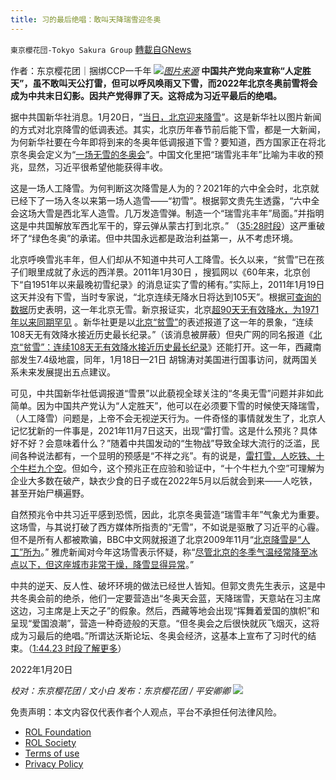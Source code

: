 ```yaml
---
title: 习的最后绝唱：敢叫天降瑞雪迎冬奥
---
```

`東京櫻花団-Tokyo Sakura Group` [轉載自GNews](https://gnews.org/zh-hans/1884153/)

作者：东京樱花团｜捆绑CCP一千年
![](https://lh6.googleusercontent.com/_U3HKBC9adRRJU9qRU4vvl-PfaVjU5qDTFrYFdB-UCng5zHyGPGKt8yH4LHKHhbvZc63VxsHod_PEf0b_vJhmly6TYojhICNOcAFgbVmht9SJyyJDWqZE-82HyAvzygF2OnxSKqo)[*图片来源*](https://www.thatsmags.com/beijing/post/33965/watch-breathtaking-snow-covered-great-wall-in-beijing)
**中国共产党向来宣称“人定胜天”，虽不敢叫天公打雷，但可以呼风唤雨又下雪，而2022年北京冬奥前雪将会成为中共末日幻影。因共产党得罪了天。这将成为习近平最后的绝唱。**

据中共国新华社消息。1月20日，“[当日，北京迎来降雪](http://m.news.cn/2022-01/20/c_1128281075_3.htm)”。这是新华社以图片新闻的方式对北京降雪的低调表述。其实，北京历年春节前后能下雪，都是一大新闻，为何新华社要在今年即将到来的冬奥年低调报道下雪？要知道，西方国家正在将北京冬奥会定义为“[一场无雪的冬奥会](https://www.abc.net.au/news/2021-12-17/a-winter-olympics-without-snow/13682196)”。中国文化里把“瑞雪兆丰年”比喻为丰收的预兆，显然，习近平很希望他能获得丰收。

这是一场人工降雪。为何判断这次降雪是人为的？2021年的六中全会时，北京就已经下了一场入冬以来第一场人造雪——“初雪”。根据郭文贵先生透露，“六中全会这场大雪是西北军人造雪。几万发造雪弹。制造一个“瑞雪兆丰年”局面。”并指明这是中共国解放军西北军干的，穿云弹从蒙古打到北京。” （[35:28时段](https://gettr.com/post/pgku1i0993)）这严重破坏了“绿色冬奥”的承诺。但中共国永远都是政治利益第一，从不考虑环境。

北京呼唤雪兆丰年，但人们却从不知道中共可人工降雪。长久以来，“贫雪”已在孩子们眼里成就了永远的西洋景。2011年1月30日 ，搜狐网以《60年来，北京创下“自1951年以来最晚初雪纪录》的消息证实了雪的稀有。”实际上，2011年1月19日这天并没有下雪，当时专家说，“北京连续无降水日将达到105天”。根据[可查询的数据](https://www.weatherbit.io/history/daily)历史表明，这一年北京无雪。新京报证实，北京[超90天无有效降水，为1971年以来同期罕见](https://www.chinanews.com.cn/gn/2011/01-24/2806007.shtml) 。新华社更是以[北京“贫雪”](http://www.xinhuanet.com/local/2018-02/07/c_1122378250.htm)的表述报道了这一年的景象，“连续108天无有效降水接近历史最长纪录。”（该消息被屏蔽）但央广网的同名报道《[北京“贫雪”：连续108天无有效降水接近历史最长纪录](http://news.cnr.cn/native/gd/20180207/t20180207_524127218.shtml)》还能打开。这一年，西藏南部发生7.4级地震，同年，1月18日—21日 胡锦涛对美国进行国事访问，就两国关系未来发展提出五点建议。

可见，中共国新华社低调报道“雪景”以此藐视全球关注的“冬奥无雪”问题并非如此简单。因为中国共产党认为“人定胜天”，他可以在必须要下雪的时候使天降瑞雪，（人工降雪）问题是，上帝不会无视逆天行为。一件奇怪的事情就发生了，北京人记忆犹新的一件事是，2021年11月7日这天，出现“雷打雪。这是什么预兆？具体好不好？会意味着什么？”随着中共国发动的“生物战”导致全球大流行的泛滥，民间各种说法都有，一个显明的预感是“不祥之兆”。有的说是，[雷打雪，人吃铁、十个牛栏九个空](https://www.tuliu.com/read-135004.html)。但如今，这个预兆正在应验和验证中，“十个牛栏九个空”可理解为企业大多数在破产，缺衣少食的日子或在2022年5月以后就会到来——人吃铁，甚至开始尸横遍野。

自然预兆令中共习近平感到恐慌，因此，北京冬奥营造“瑞雪丰年”气象尤为重要。这场雪，与其说打破了西方媒体所指责的“无雪”，不如说是驱散了习近平的心霾。但不是所有人都被欺骗，BBC中文网就报道了北京2009年11月“[北京降雪是“人工”所为](https://www.bbc.com/zhongwen/trad/china/2009/11/091102_beijing_snow_cause)。” 雅虎新闻对今年这场雪表示怀疑，称“[尽管北京的冬季气温经常降至冰点以下，但这座城市非常干燥，降雪显得异常](https://sports.yahoo.com/snow-falls-chinese-capital-two-032216410.html)。”

中共的逆天、反人性、破坏环境的做法已经世人皆知。但郭文贵先生表示，这是中共冬奥会前的绝杀，他们一定要营造出“冬奥天会蓝，天降瑞雪，天意站在习主席这边，习主席是上天之子”的假象。然后，西藏等地会出现“挥舞着爱国的旗帜”和呈现“爱国浪潮”，营造一种奇迹般的天意。“但冬奥会之后很快就灰飞烟灭，这将成为习最后的绝唱。”所谓达沃斯论坛、冬奥会经济，这基本上宣布了习时代的结束。（[1:44.23 时段了解更多](https://gettr.com/post/ppaxpbfa71)）

2022年1月20日

*校对：东京樱花团 / 文小白*
*发布：东京樱花团 / 平安卿卿*
![](https://assets.gnews.org/wp-content/uploads/2021/12/yht.jpg)
 

免责声明：本文内容仅代表作者个人观点，平台不承担任何法律风险。

- [ROL Foundation](https://rolfoundation.org/)
- [ROL Society](https://rolsociety.org/)
- [Terms of use](https://gnews.org/terms-of-use-3/)
- [Privacy Policy](https://gnews.org/privacy-policy/)
